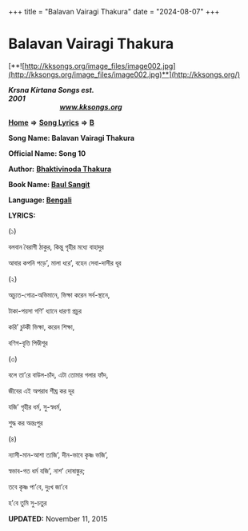 +++
title = "Balavan Vairagi Thakura"
date = "2024-08-07"
+++

# Balavan Vairagi Thakura
[**![http://kksongs.org/image_files/image002.jpg](http://kksongs.org/image_files/image002.jpg)**](http://kksongs.org/)

**_Krsna Kirtana Songs est. 2001_**                                                                                                                                                 **_www.kksongs.org_**

**[Home](http://kksongs.org/)** **⇒** **[Song Lyrics](http://kksongs.org/lyrics.html)** **⇒** **[B](http://kksongs.org/songs/song_b.html)**

**Song Name: Balavan Vairagi Thakura**

**Official Name: Song 10**

**Author:** [**Bhaktivinoda Thakura**](http://kksongs.org/authors/list/bhaktivinoda.html)

**Book Name: [Baul Sangit](http://kksongs.org/authors/literature/baulsangit.html)**

**Language: [Bengali](http://kksongs.org/language/list/bengali.html)**

**LYRICS:**

(১)

বলবান বৈরাগী ঠাকুর, কিন্তু গৃহীর মধ্যে বাহাদুর

আবার কপনি পড়ে’, মালা ধরে’, বহেন সেবা\-দাসীর ধূর 

(২)

অচ্যুত\-গোত্র\-অভিমানে, ভিক্ষা করেন সর্ব\-স্থানে,

টাকা\-পয়সা গণি’ ধ্যানে ধারণা প্রচুর

করি’ চুট্কী ভিক্ষা, করেন শিক্ষা,

বণিগ\-বৃত্তি পিণ্ডীশূর 

(৩)

বলে তা’রে বাউল\-চাঁদ, এটা তোমার গলার ফাঁদ,

জীবের এই অপরাধ শীঘ্র কর দূর

যজি’ গৃহীর ধর্ম, সু\-স্বধর্ম,

শুদ্ধ কর অন্তঃপুর 

(৪)

ন্যাসী\-মান\-আশা ত্যজি’, দীন\-ভাবে কৃষ্ণ ভজি’,

স্বভাব\-গত ধর্ম যজি’, নাশ’ দোষাঙ্কুর;

তবে কৃষ্ণ পা’বে, দুঃখ জা’বে

হ’বে তুমি সু\-চতুর  

**UPDATED:** November 11, 2015